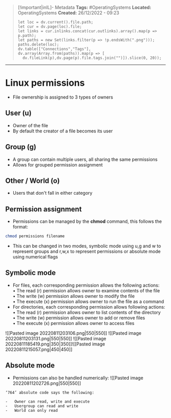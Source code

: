 > [!important|inIL]- Metadata
> **Tags:** #OperatingSystems 
> **Located:** OperatingSystems
> **Created:** 26/12/2022 - 09:23
> ```dataviewjs
>let loc = dv.current().file.path;
>let cur = dv.page(loc).file;
>let links = cur.inlinks.concat(cur.outlinks).array().map(p => p.path);
>let paths = new Set(links.filter(p => !p.endsWith(".png")));
>paths.delete(loc);
>dv.table(["Connections","Tags"], dv.array(Array.from(paths)).map(p => [
>   dv.fileLink(p),dv.page(p).file.tags.join("")]).slice(0, 20));
> ```

___
# Linux permissions
- File ownership is assigned to 3 types of owners
## User (u)
- Owner of the file
- By default the creator of a file becomes its user
## Group (g)
- A group can contain multiple users, all sharing the same permissions
- Allows for grouped permission assignment
## Other / World (o)
- Users that don't fall in either category
## Permission assignment
- Permissions can be managed by the **chmod** command, this follows the format:

```bash
chmod permissions filename
```

- This can be changed in two modes, symbolic mode using u,g and w to represent groups and r,w,x to represent permissions or absolute mode using numerical flags
## Symbolic mode
- For files, each corresponding permission allows the following actions:\
  • The read (r) permission allows owner to examine contents of the file\
  • The write (w) permission allows owner to modify the file\
  • The execute (x) permission allows owner to run the file as a command
- For directories, each corresponding permission allows following actions:\
  • The read (r) permission allows owner to list contents of the directory\
  • The write (w) permission allows owner to add or remove files\
  • The execute (x) permission allows owner to access files

![[Pasted image 20220811203106.png|550|550]]
![[Pasted image 20220811203131.png|550|550]]
![[Pasted image 20220811185419.png|350|350]]![[Pasted image 20220811215057.png|450|450]]
## Absolute mode
- Permissions can also be handled numerically: 
![[Pasted image 20220811202726.png|550|550]]

```ad-example
‘764’ absolute code says the following:

-   Owner can read, write and execute
-   Usergroup can read and write
-   World can only read
```



